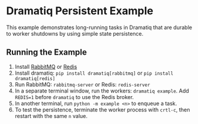 # Dramatiq Persistent Example

This example demonstrates long-running tasks in Dramatiq that are durable to
worker shutdowns by using simple state persistence.

## Running the Example

1. Install [RabbitMQ][rabbitmq] or [Redis][redis]
1. Install dramatiq: `pip install dramatiq[rabbitmq]` or `pip install dramatiq[redis]`
1. Run RabbitMQ: `rabbitmq-server` or Redis: `redis-server`
1. In a separate terminal window, run the workers: `dramatiq example`.
   Add `REDIS=1` before `dramatiq` to use the Redis broker.
1. In another terminal, run `python -m example <n>` to enqueue a task.
1. To test the persistence, terminate the worker process with `crtl-c`, then
   restart with the same `n` value.


[rabbitmq]: https://www.rabbitmq.com
[redis]: https://redis.io
